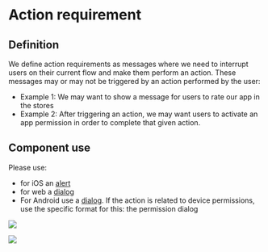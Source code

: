 # Action requirement

## Definition

We define action requirements as messages where we need to interrupt users on their current flow and make them perform an action. These messages may or may not be triggered by an action performed by the user: 

* Example 1: We may want to show a message for users to rate our app in the stores  
* Example 2: After triggering an action, we may want users to activate an app permission in order to complete that given action.

## Component use

Please use:

* for iOS an [alert](../components/ios/alert.md)
* for web a [dialog](../components/web/dialog.md)
* For Android use a [dialog](../components/android/dialog.md). If the action is related to device permissions, use the specific format for this: the permission dialog

![](../img/action-requirement.jpg)

![](../img/action-requirement-permission.jpg)



